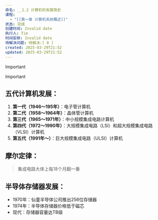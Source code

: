 ```yaml
---
命名: __1.2 计算机的发展简史
课程:
  - "[[第一章 计算机系统概述]]"
状态: 完成
创建时间: Invalid date
执行人: Tim
时间安排: Invalid date
待解决问题: 待解决:[ 0 ]
created: 2025-03-29T21:52
updated: 2025-03-29T21:52
---
```

> [!important]

> [!important]

  

## **五代计算机发展**：

1. **第一代（1946～195年）**：电子管计算机
2. **第二代（1958～1964年）**：晶体管计算机
3. **第三代（1965～1971年）**：中小规模集成电路计算机
4. **第四代（1972～1990年）**：大规模集成电路（LSI）和超大规模集成电路（VLSI）计算机
5. **第五代（1991年～）**：巨大规模集成电路（ULSI）计算机

## **摩尔定律**：

> 集成电路大体上每18个月翻一番

## **半导体存储器发展**：

- 1970年：仙童半导体公司推出256位存储器
- 1974年：半导体存储器价格低于磁芯
- 现代：存储器容量达TB级